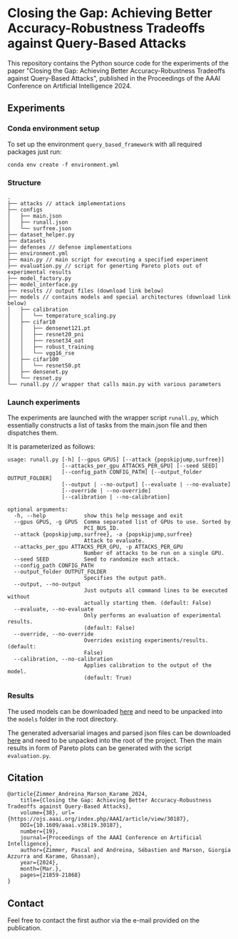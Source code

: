 # Closing the Gap: Achieving Better Accuracy-Robustness Tradeoffs against Query-Based Attacks

This repository contains the Python source code for the experiments of the paper "Closing the Gap: Achieving Better Accuracy-Robustness Tradeoffs against Query-Based Attacks", published in the Proceedings of the AAAI Conference on Artificial Intelligence 2024. 

## Experiments 

### Conda environment setup

To set up the environment ```query_based_framework``` with all required packages just run:

```
conda env create -f environment.yml
```

### Structure

```
.
├── attacks // attack implementations
├── configs
│   ├── main.json
│   ├── runall.json
│   └── surfree.json
├── dataset_helper.py
├── datasets
├── defenses // defense implementations
├── environment.yml
├── main.py // main script for executing a specified experiment
├── evaluation.py // script for generting Pareto plots out of experimental results
├── model_factory.py
├── model_interface.py
├── results // output files (download link below)
├── models // contains models and special architectures (download link below)
│   ├── calibration
│   │   └── temperature_scaling.py
│   ├── cifar10
│   │   ├── densenet121.pt
│   │   ├── resnet20_pni
│   │   ├── resnet34_oat
│   │   ├── robust_training
│   │   └── vgg16_rse
│   ├── cifar100
│   │   └── resnet50.pt
│   ├── densenet.py
│   └── resnet.py
└── runall.py // wrapper that calls main.py with various parameters
```

### Launch experiments
The experiments are launched with the wrapper script ```runall.py```, which essentially constructs a list of tasks from the main.json file and then dispatches them.

It is parameterized as follows:

```
usage: runall.py [-h] [--gpus GPUS] [--attack {popskipjump,surfree}]
                 [--attacks_per_gpu ATTACKS_PER_GPU] [--seed SEED]
                 [--config_path CONFIG_PATH] [--output_folder OUTPUT_FOLDER]
                 [--output | --no-output] [--evaluate | --no-evaluate]
                 [--override | --no-override]
                 [--calibration | --no-calibration]

optional arguments:
  -h, --help            show this help message and exit
  --gpus GPUS, -g GPUS  Comma separated list of GPUs to use. Sorted by
                        PCI_BUS_ID.
  --attack {popskipjump,surfree}, -a {popskipjump,surfree}
                        Attack to evaluate.
  --attacks_per_gpu ATTACKS_PER_GPU, -p ATTACKS_PER_GPU
                        Number of attacks to be run on a single GPU.
  --seed SEED           Seed to randomize each attack.
  --config_path CONFIG_PATH
  --output_folder OUTPUT_FOLDER
                        Specifies the output path.
  --output, --no-output
                        Just outputs all command lines to be executed without
                        actually starting them. (default: False)
  --evaluate, --no-evaluate
                        Only performs an evaluation of experimental results.
                        (default: False)
  --override, --no-override
                        Overrides existing experiments/results. (default:
                        False)
  --calibration, --no-calibration
                        Applies calibration to the output of the model.
                        (default: True)
```

### Results

The used models can be downloaded [here](https://ruhr-uni-bochum.sciebo.de/s/R6FGr39LZaqHRPn) and need to be unpacked into the ```models``` folder in the root directory.

The generated adversarial images and parsed json files can be downloaded [here](https://ruhr-uni-bochum.sciebo.de/s/pYrsmzVPOq040g6) and need to be unpacked into the root of the project.
Then the main results in form of Pareto plots can be generated with the script ```evaluation.py```.

## Citation

```
@article{Zimmer_Andreina_Marson_Karame_2024, 
    title={Closing the Gap: Achieving Better Accuracy-Robustness Tradeoffs against Query-Based Attacks}, 
    volume={38}, url={https://ojs.aaai.org/index.php/AAAI/article/view/30187}, 
    DOI={10.1609/aaai.v38i19.30187}, 
    number={19}, 
    journal={Proceedings of the AAAI Conference on Artificial Intelligence}, 
    author={Zimmer, Pascal and Andreina, Sébastien and Marson, Giorgia Azzurra and Karame, Ghassan}, 
    year={2024}, 
    month={Mar.}, 
    pages={21859-21868} 
}
```

## Contact

Feel free to contact the first author via the e-mail provided on the publication.
